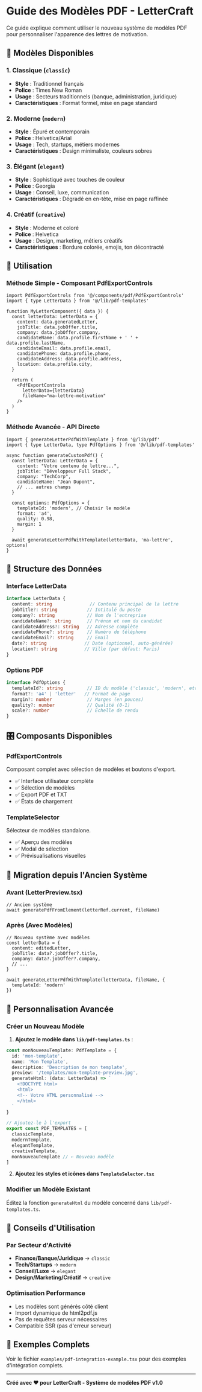 # Guide des Modèles PDF - LetterCraft

Ce guide explique comment utiliser le nouveau système de modèles PDF pour personnaliser l'apparence des lettres de motivation.

## 🎨 Modèles Disponibles

### 1. **Classique** (`classic`)
- **Style** : Traditionnel français
- **Police** : Times New Roman
- **Usage** : Secteurs traditionnels (banque, administration, juridique)
- **Caractéristiques** : Format formel, mise en page standard

### 2. **Moderne** (`modern`) 
- **Style** : Épuré et contemporain
- **Police** : Helvetica/Arial
- **Usage** : Tech, startups, métiers modernes
- **Caractéristiques** : Design minimaliste, couleurs sobres

### 3. **Élégant** (`elegant`)
- **Style** : Sophistiqué avec touches de couleur
- **Police** : Georgia
- **Usage** : Conseil, luxe, communication
- **Caractéristiques** : Dégradé en en-tête, mise en page raffinée

### 4. **Créatif** (`creative`)
- **Style** : Moderne et coloré
- **Police** : Helvetica
- **Usage** : Design, marketing, métiers créatifs
- **Caractéristiques** : Bordure colorée, emojis, ton décontracté

## 🔧 Utilisation

### Méthode Simple - Composant PdfExportControls

```tsx
import PdfExportControls from '@/components/pdf/PdfExportControls'
import { type LetterData } from '@/lib/pdf-templates'

function MyLetterComponent({ data }) {
  const letterData: LetterData = {
    content: data.generatedLetter,
    jobTitle: data.jobOffer.title,
    company: data.jobOffer.company,
    candidateName: data.profile.firstName + ' ' + data.profile.lastName,
    candidateEmail: data.profile.email,
    candidatePhone: data.profile.phone,
    candidateAddress: data.profile.address,
    location: data.profile.city,
  }

  return (
    <PdfExportControls 
      letterData={letterData}
      fileName="ma-lettre-motivation"
    />
  )
}
```

### Méthode Avancée - API Directe

```tsx
import { generateLetterPdfWithTemplate } from '@/lib/pdf'
import { type LetterData, type PdfOptions } from '@/lib/pdf-templates'

async function generateCustomPdf() {
  const letterData: LetterData = {
    content: "Votre contenu de lettre...",
    jobTitle: "Développeur Full Stack",
    company: "TechCorp",
    candidateName: "Jean Dupont",
    // ... autres champs
  }

  const options: PdfOptions = {
    templateId: 'modern', // Choisir le modèle
    format: 'a4',
    quality: 0.98,
    margin: 1
  }

  await generateLetterPdfWithTemplate(letterData, 'ma-lettre', options)
}
```

## 📝 Structure des Données

### Interface LetterData

```typescript
interface LetterData {
  content: string              // Contenu principal de la lettre
  jobTitle?: string           // Intitulé du poste
  company?: string            // Nom de l'entreprise
  candidateName?: string      // Prénom et nom du candidat
  candidateAddress?: string   // Adresse complète
  candidatePhone?: string     // Numéro de téléphone
  candidateEmail?: string     // Email
  date?: string              // Date (optionnel, auto-générée)
  location?: string          // Ville (par défaut: Paris)
}
```

### Options PDF

```typescript
interface PdfOptions {
  templateId?: string         // ID du modèle ('classic', 'modern', etc.)
  format?: 'a4' | 'letter'   // Format de page
  margin?: number             // Marges (en pouces)
  quality?: number            // Qualité (0-1)
  scale?: number              // Échelle de rendu
}
```

## 🎛️ Composants Disponibles

### PdfExportControls
Composant complet avec sélection de modèles et boutons d'export.
- ✅ Interface utilisateur complète
- ✅ Sélection de modèles
- ✅ Export PDF et TXT
- ✅ États de chargement

### TemplateSelector
Sélecteur de modèles standalone.
- ✅ Aperçu des modèles
- ✅ Modal de sélection
- ✅ Prévisualisations visuelles

## 🔄 Migration depuis l'Ancien Système

### Avant (LetterPreview.tsx)
```tsx
// Ancien système
await generatePdfFromElement(letterRef.current, fileName)
```

### Après (Avec Modèles)
```tsx
// Nouveau système avec modèles
const letterData = {
  content: editedLetter,
  jobTitle: data?.jobOffer?.title,
  company: data?.jobOffer?.company,
  // ...
}

await generateLetterPdfWithTemplate(letterData, fileName, {
  templateId: 'modern'
})
```

## 🎨 Personnalisation Avancée

### Créer un Nouveau Modèle

1. **Ajoutez le modèle dans `lib/pdf-templates.ts`** :

```typescript
const monNouveauTemplate: PdfTemplate = {
  id: 'mon-template',
  name: 'Mon Template',
  description: 'Description de mon template',
  preview: '/templates/mon-template-preview.jpg',
  generateHtml: (data: LetterData) => `
    <!DOCTYPE html>
    <html>
    <!-- Votre HTML personnalisé -->
    </html>
  `
}

// Ajoutez-le à l'export
export const PDF_TEMPLATES = [
  classicTemplate,
  modernTemplate,
  elegantTemplate,
  creativeTemplate,
  monNouveauTemplate // ← Nouveau modèle
]
```

2. **Ajoutez les styles et icônes dans `TemplateSelector.tsx`**

### Modifier un Modèle Existant

Éditez la fonction `generateHtml` du modèle concerné dans `lib/pdf-templates.ts`.

## 🎯 Conseils d'Utilisation

### Par Secteur d'Activité

- **Finance/Banque/Juridique** → `classic`
- **Tech/Startups** → `modern`
- **Conseil/Luxe** → `elegant` 
- **Design/Marketing/Créatif** → `creative`

### Optimisation Performance

- Les modèles sont générés côté client
- Import dynamique de html2pdf.js
- Pas de requêtes serveur nécessaires
- Compatible SSR (pas d'erreur serveur)

## 🚀 Exemples Complets

Voir le fichier `examples/pdf-integration-example.tsx` pour des exemples d'intégration complets.

---

**Créé avec ❤️ pour LetterCraft - Système de modèles PDF v1.0**